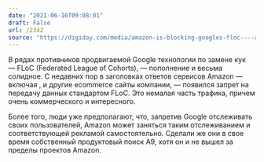 ```yaml
---
date: "2021-06-16T09:08:01"
draft: False
url: /2342
source: "https://digiday.com/media/amazon-is-blocking-googles-floc----and-that-could-seriously-weaken-the-fledgling-tracking-system/"
---
```


В рядах противников продвигаемой Google технологии по замене кук — FLoC (Federated League of Cohorts), — пополнение и весьма солидное. С недавних пор в заголовках ответов сервисов Amazon — включая ,  и другие ecommerce сайты компании, — появился запрет на передачу данных стандартом FLoC. Это немалая часть трафика, причем очень коммерческого и интересного.

Более того, люди уже предполагают, что, запретив Google отслеживать своих пользователей, Amazon может заняться таким отслеживанием и соответствующей рекламой самостоятельно. Сделали же они в свое время собственный продуктовый поиск A9, хотя он и не вышел за пределы проектов Amazon.
